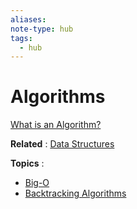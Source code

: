 ```yaml
---
aliases:
note-type: hub
tags:
  - hub
---
```


# Algorithms

[What is an Algorithm?](../3-permanent-notes-🧲/What%20is%20an%20Algorithm.md)

**Related** : [Data Structures](../Data%20Structures/Data%20Structures.md)

**Topics** :

- [Big-O](Big-O)
- [Backtracking Algorithms](Backtracking%20Algorithms)
